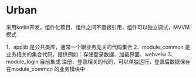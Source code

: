 # Urban
采用kotlin开发，组件化项目，组件之间不直接引用，组件可以独立调试，MVVM模式

1、applib 是公共类库，通常一个跟业务无关的代码集合
2、module_common 是业务相关的集合代码，提供例如：存储登录数据、加载界面、webveiw
3、module_login 目前集成 注册、登录相关的代码，可以单独运行，登录后数据保存在module_common 的业务模块中
